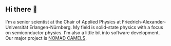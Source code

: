 ## Hi there 👋

I'm a senior scientist at the Chair of Applied Physics at Friedrich-Alexander-Universität Erlangen-Nürnberg. My field is solid-state physics with a focus on semiconductor physics. I'm also a little bit into software development. Our major project is [NOMAD CAMELS](https://github.com/FAU-LAP/NOMAD-CAMELS).
